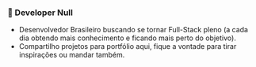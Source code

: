 ### 👾 Developer Null
- Desenvolvedor Brasileiro buscando se tornar Full-Stack pleno 
(a cada dia obtendo mais conhecimento e ficando mais perto do objetivo).
- Compartilho projetos para portfólio aqui, fique a vontade para tirar inspirações ou mandar também.
